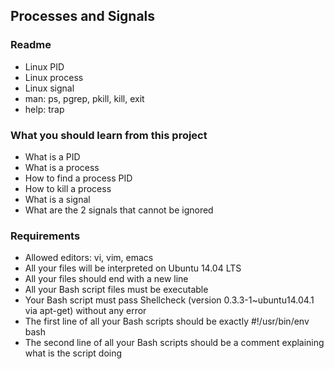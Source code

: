 ## Processes and Signals

### Readme

- Linux PID
- Linux process
- Linux signal
- man: ps, pgrep, pkill, kill, exit
- help: trap

### What you should learn from this project

- What is a PID
- What is a process
- How to find a process PID
- How to kill a process
- What is a signal
- What are the 2 signals that cannot be ignored

### Requirements

- Allowed editors: vi, vim, emacs
- All your files will be interpreted on Ubuntu 14.04 LTS
- All your files should end with a new line
- All your Bash script files must be executable
- Your Bash script must pass Shellcheck (version 0.3.3-1~ubuntu14.04.1 via apt-get) without any error
- The first line of all your Bash scripts should be exactly #!/usr/bin/env bash
- The second line of all your Bash scripts should be a comment explaining what is the script doing

